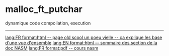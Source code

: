 # malloc_ft_putchar
dynamique code compoilation, execution

----

[lang:FR 	format:html	-- page old scool un poeu vielle -- ca explique les base d'une vue d'ensemble](http://deamonftp.free.fr/deamoncrack/Pages/cours-asm.htm)
[lang:EN	format:html	-- sommaire des section de la doc NASM](https://www.nasm.us/xdoc/2.13.03/html/nasmdoc0.html)
[lang:FR	format:pdf	-- cours nasm](http://www.unilim.fr/pages_perso/tristan.vaccon/cours_nasm.pdf)

